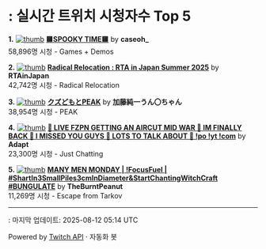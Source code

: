 # : 실시간 트위치 시청자수 Top 5

**1.** [![thumb](https://static-cdn.jtvnw.net/previews-ttv/live_user_caseoh_-320x180.jpg)](https://twitch.tv/caseoh_)
**[🟨SPOOKY TIME🟨](https://twitch.tv/caseoh_)** by **caseoh_**<br>58,896명 시청  - Games + Demos

**2.** [![thumb](https://static-cdn.jtvnw.net/previews-ttv/live_user_rtainjapan-320x180.jpg)](https://twitch.tv/RTAinJapan)
**[Radical Relocation : RTA in Japan Summer 2025](https://twitch.tv/RTAinJapan)** by **RTAinJapan**<br>42,742명 시청  - Radical Relocation

**3.** [![thumb](https://static-cdn.jtvnw.net/previews-ttv/live_user_kato_junichi0817-320x180.jpg)](https://twitch.tv/加藤純一うん〇ちゃん)
**[クズどもとPEAK](https://twitch.tv/加藤純一うん〇ちゃん)** by **加藤純一うん〇ちゃん**<br>38,954명 시청  - PEAK

**4.** [![thumb](https://static-cdn.jtvnw.net/previews-ttv/live_user_adapt-320x180.jpg)](https://twitch.tv/Adapt)
**[🔴 LIVE FZPN GETTING AN AIRCUT MID WAR 🔴 IM FINALLY BACK 🔴 I MISSED YOU GUYS 🔴 LOTS TO TALK ABOUT 🔴 !po !yt !com](https://twitch.tv/Adapt)** by **Adapt**<br>23,300명 시청  - Just Chatting

**5.** [![thumb](https://static-cdn.jtvnw.net/previews-ttv/live_user_theburntpeanut-320x180.jpg)](https://twitch.tv/TheBurntPeanut)
**[MANY MEN MONDAY | !FocusFuel | #ShartIn3SmallPiles3cmInDiameter&StartChantingWitchCraft #BUNGULATE](https://twitch.tv/TheBurntPeanut)** by **TheBurntPeanut**<br>11,269명 시청  - Escape from Tarkov


---
: 마지막 업데이트: 2025-08-12 05:14 UTC

Powered by [Twitch API](https://dev.twitch.tv/docs/api/reference) · 자동화 봇